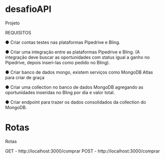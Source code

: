 # desafioAPI

Projeto 

REQUISITOS

● Criar contas testes nas plataformas Pipedrive e Bling.

● Criar uma integração entre as plataformas Pipedrive e Bling. (A integração deve buscar as oportunidades com status igual a ganho no Pipedrive, depois inseri-las como pedido no Bling).

● Criar banco de dados mongo, existem serviços como MongoDB Atlas para criar de graça

● Criar uma collection no banco de dados MongoDB agregando as oportunidades inseridas no Bling por dia e valor total.

● Criar endpoint para trazer os dados consolidados da collection do MongoDB.

# Rotas

Rotas

GET - http://localhost:3000/comprar
POST - http://localhost:3000/comprar 

